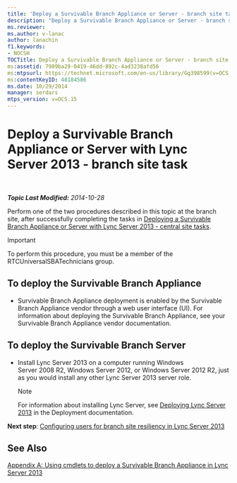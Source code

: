```yaml
---
title: 'Deploy a Survivable Branch Appliance or Server - branch site task'
description: "Deploy a Survivable Branch Appliance or Server - branch site task."
ms.reviewer: 
ms.author: v-lanac
author: lanachin
f1.keywords:
- NOCSH
TOCTitle: Deploy a Survivable Branch Appliance or Server - branch site task
ms:assetid: 7989ba29-0419-46dd-892c-4ad3238afd56
ms:mtpsurl: https://technet.microsoft.com/en-us/library/Gg398599(v=OCS.15)
ms:contentKeyID: 48184586
ms.date: 10/29/2014
manager: serdars
mtps_version: v=OCS.15
---
```


# Deploy a Survivable Branch Appliance or Server with Lync Server 2013 - branch site task

<div data-xmlns="http://www.w3.org/1999/xhtml">

<div class="topic" data-xmlns="http://www.w3.org/1999/xhtml" data-msxsl="urn:schemas-microsoft-com:xslt" data-cs="https://msdn.microsoft.com/">

<div data-asp="https://msdn2.microsoft.com/asp">



</div>

<div id="mainSection">

<div id="mainBody">

<span> </span>

_**Topic Last Modified:** 2014-10-28_

Perform one of the two procedures described in this topic at the branch site, after successfully completing the tasks in [Deploying a Survivable Branch Appliance or Server with Lync Server 2013 - central site tasks](lync-server-2013-deploying-a-survivable-branch-appliance-or-server-central-site-tasks.md).

<div>


> [!IMPORTANT]
> To perform this procedure, you must be a member of the RTCUniversalSBATechnicians group.



</div>

<div>

## To deploy the Survivable Branch Appliance

  - Survivable Branch Appliance deployment is enabled by the Survivable Branch Appliance vendor through a web user interface (UI). For information about deploying the Survivable Branch Appliance, see your Survivable Branch Appliance vendor documentation.

</div>

<div>

## To deploy the Survivable Branch Server

  - Install Lync Server 2013 on a computer running Windows Server 2008 R2, Windows Server 2012, or Windows Server 2012 R2, just as you would install any other Lync Server 2013 server role.
    
    <div>
    

    > [!NOTE]
    > For information about installing Lync Server, see <A href="lync-server-2013-deploying-lync-server.md">Deploying Lync Server 2013</A> in the Deployment documentation.

    
    </div>

**Next step**: [Configuring users for branch site resiliency in Lync Server 2013](lync-server-2013-configuring-users-for-branch-site-resiliency.md)

</div>

<div>

## See Also


[Appendix A: Using cmdlets to deploy a Survivable Branch Appliance in Lync Server 2013](lync-server-2013-appendix-a-using-cmdlets-to-deploy-a-survivable-branch-appliance.md)  
  

</div>

</div>

<span> </span>

</div>

</div>

</div>

